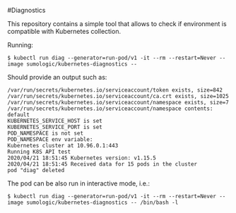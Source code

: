 #Diagnostics

This repository contains a simple tool that allows to check if environment is compatible with
Kubernetes collection.


Running:

`$ kubectl run diag --generator=run-pod/v1 -it --rm --restart=Never --image sumologic/kubernetes-diagnostics --`

Should provide an output such as:

```
/var/run/secrets/kubernetes.io/serviceaccount/token exists, size=842
/var/run/secrets/kubernetes.io/serviceaccount/ca.crt exists, size=1025
/var/run/secrets/kubernetes.io/serviceaccount/namespace exists, size=7
/var/run/secrets/kubernetes.io/serviceaccount/namespace contents: default
KUBERNETES_SERVICE_HOST is set
KUBERNETES_SERVICE_PORT is set
POD_NAMESPACE is not set
POD_NAMESPACE env variable:
Kubernetes cluster at 10.96.0.1:443
Running K8S API test
2020/04/21 18:51:45 Kubernetes version: v1.15.5
2020/04/21 18:51:45 Received data for 15 pods in the cluster
pod "diag" deleted
```

The pod can be also run in interactive mode, i.e.:

`$ kubectl run diag --generator=run-pod/v1 -it --rm --restart=Never --image sumologic/kubernetes-diagnostics -- /bin/bash -l`

